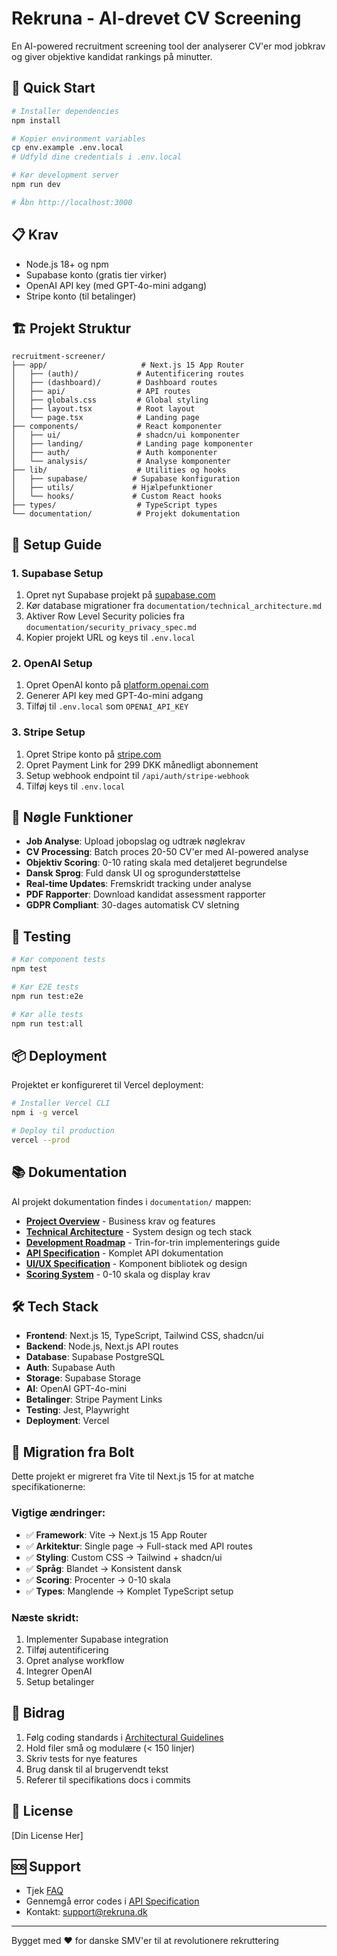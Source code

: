 # Rekruna - AI-drevet CV Screening

En AI-powered recruitment screening tool der analyserer CV'er mod jobkrav og giver objektive kandidat rankings på minutter.

## 🚀 Quick Start

```bash
# Installer dependencies
npm install

# Kopier environment variables
cp env.example .env.local
# Udfyld dine credentials i .env.local

# Kør development server
npm run dev

# Åbn http://localhost:3000
```

## 📋 Krav

- Node.js 18+ og npm
- Supabase konto (gratis tier virker)
- OpenAI API key (med GPT-4o-mini adgang)
- Stripe konto (til betalinger)

## 🏗️ Projekt Struktur

```
recruitment-screener/
├── app/                     # Next.js 15 App Router
│   ├── (auth)/             # Autentificering routes
│   ├── (dashboard)/        # Dashboard routes
│   ├── api/                # API routes
│   ├── globals.css         # Global styling
│   ├── layout.tsx          # Root layout
│   └── page.tsx            # Landing page
├── components/             # React komponenter
│   ├── ui/                 # shadcn/ui komponenter
│   ├── landing/            # Landing page komponenter
│   ├── auth/               # Auth komponenter
│   └── analysis/           # Analyse komponenter
├── lib/                    # Utilities og hooks
│   ├── supabase/          # Supabase konfiguration
│   ├── utils/             # Hjælpefunktioner
│   └── hooks/             # Custom React hooks
├── types/                  # TypeScript types
└── documentation/          # Projekt dokumentation
```

## 🔧 Setup Guide

### 1. Supabase Setup

1. Opret nyt Supabase projekt på [supabase.com](https://supabase.com)
2. Kør database migrationer fra `documentation/technical_architecture.md`
3. Aktiver Row Level Security policies fra `documentation/security_privacy_spec.md`
4. Kopier projekt URL og keys til `.env.local`

### 2. OpenAI Setup

1. Opret OpenAI konto på [platform.openai.com](https://platform.openai.com)
2. Generer API key med GPT-4o-mini adgang
3. Tilføj til `.env.local` som `OPENAI_API_KEY`

### 3. Stripe Setup

1. Opret Stripe konto på [stripe.com](https://stripe.com)
2. Opret Payment Link for 299 DKK månedligt abonnement
3. Setup webhook endpoint til `/api/auth/stripe-webhook`
4. Tilføj keys til `.env.local`

## 🎯 Nøgle Funktioner

- **Job Analyse**: Upload jobopslag og udtræk nøglekrav
- **CV Processing**: Batch proces 20-50 CV'er med AI-powered analyse
- **Objektiv Scoring**: 0-10 rating skala med detaljeret begrundelse
- **Dansk Sprog**: Fuld dansk UI og sprogunderstøttelse
- **Real-time Updates**: Fremskridt tracking under analyse
- **PDF Rapporter**: Download kandidat assessment rapporter
- **GDPR Compliant**: 30-dages automatisk CV sletning

## 🧪 Testing

```bash
# Kør component tests
npm test

# Kør E2E tests
npm run test:e2e

# Kør alle tests
npm run test:all
```

## 📦 Deployment

Projektet er konfigureret til Vercel deployment:

```bash
# Installer Vercel CLI
npm i -g vercel

# Deploy til production
vercel --prod
```

## 📚 Dokumentation

Al projekt dokumentation findes i `documentation/` mappen:

- **[Project Overview](documentation/project_overview.md)** - Business krav og features
- **[Technical Architecture](documentation/technical_architecture.md)** - System design og tech stack
- **[Development Roadmap](documentation/development_roadmap.md)** - Trin-for-trin implementerings guide
- **[API Specification](documentation/api_specification.md)** - Komplet API dokumentation
- **[UI/UX Specification](documentation/ui_ux_specification.md)** - Komponent bibliotek og design
- **[Scoring System](documentation/scoring_system.md)** - 0-10 skala og display krav

## 🛠️ Tech Stack

- **Frontend**: Next.js 15, TypeScript, Tailwind CSS, shadcn/ui
- **Backend**: Node.js, Next.js API routes
- **Database**: Supabase PostgreSQL
- **Auth**: Supabase Auth
- **Storage**: Supabase Storage
- **AI**: OpenAI GPT-4o-mini
- **Betalinger**: Stripe Payment Links
- **Testing**: Jest, Playwright
- **Deployment**: Vercel

## 🔄 Migration fra Bolt

Dette projekt er migreret fra Vite til Next.js 15 for at matche specifikationerne:

### Vigtige ændringer:
- ✅ **Framework**: Vite → Next.js 15 App Router
- ✅ **Arkitektur**: Single page → Full-stack med API routes
- ✅ **Styling**: Custom CSS → Tailwind + shadcn/ui
- ✅ **Språg**: Blandet → Konsistent dansk
- ✅ **Scoring**: Procenter → 0-10 skala
- ✅ **Types**: Manglende → Komplet TypeScript setup

### Næste skridt:
1. Implementer Supabase integration
2. Tilføj autentificering
3. Opret analyse workflow
4. Integrer OpenAI
5. Setup betalinger

## 🤝 Bidrag

1. Følg coding standards i [Architectural Guidelines](documentation/architectural_guidelines.md)
2. Hold filer små og modulære (< 150 linjer)
3. Skriv tests for nye features
4. Brug dansk til al brugervendt tekst
5. Referer til specifikations docs i commits

## 📝 License

[Din License Her]

## 🆘 Support

- Tjek [FAQ](documentation/ui_ux_specification.md#faq-section)
- Gennemgå error codes i [API Specification](documentation/api_specification.md#error-codes)
- Kontakt: support@rekruna.dk

---

Bygget med ❤️ for danske SMV'er til at revolutionere rekruttering 